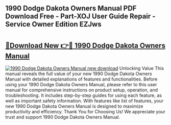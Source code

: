 ## 1990 Dodge Dakota Owners Manual PDF Download Free - Part-XOJ User Guide Repair - Service Owner Edition EZJws

# <h2><a href="http://bc39790.oget.top/?id=1990+Dodge+Dakota+Owners+Manual">🔗Download New 👉🔴 1990 Dodge Dakota Owners Manual</a></h2>

[![1990 Dodge Dakota Owners Manual new download](https://i.imgur.com/5g1atiW.png)](http://bc39790.oget.top/?id=1990+Dodge+Dakota+Owners+Manual)
Unlocking Value This manual reveals the full value of your new 1990 Dodge Dakota Owners Manual with detailed explanations of features and functionalities. Before using your 1990 Dodge Dakota Owners Manual, please refer to this user manual for comprehensive instructions on product setup, operation, and troubleshooting. It includes step-by-step guides for using each feature, as well as important safety information. With features like list of features, your new 1990 Dodge Dakota Owners Manual is designed to maximize productivity and efficiency. Thank You for Choosing Us! We appreciate your trust and support 1990 Dodge Dakota Owners Manual.
